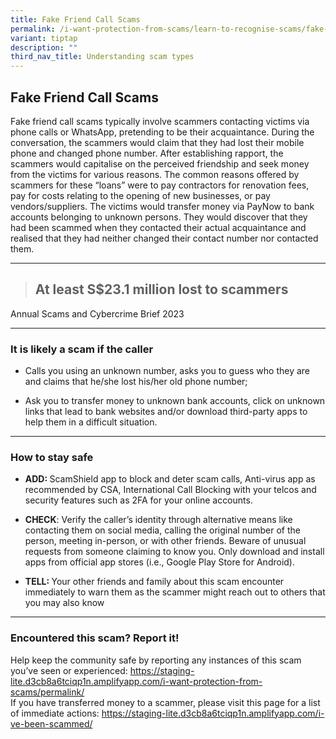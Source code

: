 ```yaml
---
title: Fake Friend Call Scams
permalink: /i-want-protection-from-scams/learn-to-recognise-scams/fake-friend-call-scams/
variant: tiptap
description: ""
third_nav_title: Understanding scam types
---
```

<h2><strong>Fake Friend Call Scams</strong></h2>
<p>Fake friend call scams typically involve scammers contacting victims via
phone calls or WhatsApp, pretending to be their acquaintance. During the
conversation, the scammers would claim that they had lost their mobile
phone and changed phone number. After establishing rapport, the scammers
would capitalise on the perceived friendship and seek money from the victims
for various reasons. The common reasons offered by scammers for these “loans”
were to pay contractors for renovation fees, pay for costs relating to
the opening of new businesses, or pay vendors/suppliers. The victims would
transfer money via PayNow to bank accounts belonging to unknown persons.
They would discover that they had been scammed when they contacted their
actual acquaintance and realised that they had neither changed their contact
number nor contacted them.</p>
<hr>
<blockquote>
<p></p>
<h2><strong>At least S$23.1 million lost to scammers</strong></h2>
</blockquote>
<p></p>
<p>Annual Scams and Cybercrime Brief 2023</p>
<hr>
<h3>It is likely a scam if the caller</h3>
<ul data-tight="true" class="tight">
<li>
<p>Calls you using an unknown number, asks you to guess who they are and
claims that he/she lost his/her old phone number;</p>
</li>
<li>
<p>Ask you to transfer money to unknown bank accounts, click on unknown links
that lead to bank websites and/or download third-party apps to help them
in a difficult situation.</p>
</li>
</ul>
<hr>
<h3>How to stay safe</h3>
<ul data-tight="true" class="tight">
<li>
<p><strong>ADD: </strong>ScamShield app to block and deter scam calls, Anti-virus
app as recommended by CSA, International Call Blocking with your telcos
and security features such as 2FA for your online accounts.</p>
</li>
<li>
<p><strong>CHECK</strong>: Verify the caller’s identity through alternative
means like contacting them on social media, calling the original number
of the person, meeting in-person, or with other friends. Beware of unusual
requests from someone claiming to know you. Only download and install apps
from official app stores (i.e., Google Play Store for Android).</p>
</li>
<li>
<p><strong>TELL: </strong>Your other friends and family about this scam encounter
immediately to warn them as the scammer might reach out to others that
you may also know</p>
</li>
</ul>
<hr>
<h3>Encountered this scam? Report it!</h3>
<p>Help keep the community safe by reporting any instances of this scam you’ve
seen or experienced: <a href="https://staging-lite.d3cb8a6tciqp1n.amplifyapp.com/i-want-protection-from-scams/permalink/" rel="noopener noreferrer nofollow" target="_blank">https://staging-lite.d3cb8a6tciqp1n.amplifyapp.com/i-want-protection-from-scams/permalink/</a> 
<br>If you have transferred money to a scammer, please visit this page for
a list of immediate actions: <a href="https://staging-lite.d3cb8a6tciqp1n.amplifyapp.com/i-ve-been-scammed/" rel="noopener noreferrer nofollow" target="_blank">https://staging-lite.d3cb8a6tciqp1n.amplifyapp.com/i-ve-been-scammed/</a>
</p>
<p></p>
<p></p>